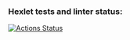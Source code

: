 ### Hexlet tests and linter status:
[![Actions Status](https://github.com/Jester-bit666/qa-engineer-project-85/actions/workflows/hexlet-check.yml/badge.svg)](https://github.com/Jester-bit666/qa-engineer-project-85/actions)